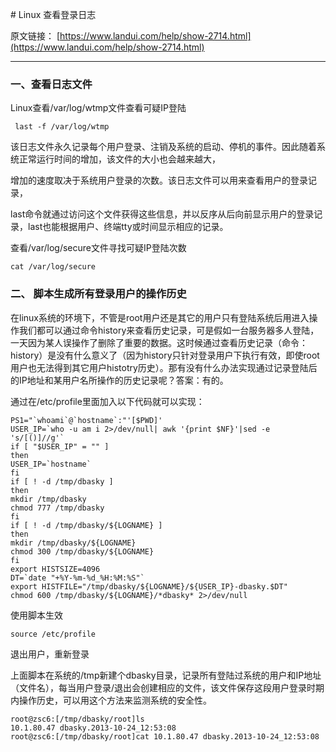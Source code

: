 ﻿﻿# Linux 查看登录日志原文链接： [https://www.landui.com/help/show-2714.html](https://www.landui.com/help/show-2714.html)---### 一、查看日志文件 Linux查看/var/log/wtmp文件查看可疑IP登陆``` last -f /var/log/wtmp```该日志文件永久记录每个用户登录、注销及系统的启动、停机的事件。因此随着系统正常运行时间的增加，该文件的大小也会越来越大，增加的速度取决于系统用户登录的次数。该日志文件可以用来查看用户的登录记录，last命令就通过访问这个文件获得这些信息，并以反序从后向前显示用户的登录记录，last也能根据用户、终端tty或时间显示相应的记录。查看/var/log/secure文件寻找可疑IP登陆次数```cat /var/log/secure```### 二、 脚本生成所有登录用户的操作历史在linux系统的环境下，不管是root用户还是其它的用户只有登陆系统后用进入操作我们都可以通过命令history来查看历史记录，可是假如一台服务器多人登陆，一天因为某人误操作了删除了重要的数据。这时候通过查看历史记录（命令：history）是没有什么意义了（因为history只针对登录用户下执行有效，即使root用户也无法得到其它用户histotry历史）。那有没有什么办法实现通过记录登陆后的IP地址和某用户名所操作的历史记录呢？答案：有的。通过在/etc/profile里面加入以下代码就可以实现：```PS1="`whoami`@`hostname`:"'[$PWD]'USER_IP=`who -u am i 2>/dev/null| awk '{print $NF}'|sed -e 's/[()]//g'`if [ "$USER_IP" = "" ]thenUSER_IP=`hostname`fiif [ ! -d /tmp/dbasky ]thenmkdir /tmp/dbaskychmod 777 /tmp/dbaskyfiif [ ! -d /tmp/dbasky/${LOGNAME} ]thenmkdir /tmp/dbasky/${LOGNAME}chmod 300 /tmp/dbasky/${LOGNAME}fiexport HISTSIZE=4096DT=`date "+%Y-%m-%d_%H:%M:%S"`export HISTFILE="/tmp/dbasky/${LOGNAME}/${USER_IP}-dbasky.$DT"chmod 600 /tmp/dbasky/${LOGNAME}/*dbasky* 2>/dev/null```使用脚本生效```source /etc/profile ```退出用户，重新登录上面脚本在系统的/tmp新建个dbasky目录，记录所有登陆过系统的用户和IP地址（文件名），每当用户登录/退出会创建相应的文件，该文件保存这段用户登录时期内操作历史，可以用这个方法来监测系统的安全性。```root@zsc6:[/tmp/dbasky/root]ls10.1.80.47 dbasky.2013-10-24_12:53:08root@zsc6:[/tmp/dbasky/root]cat 10.1.80.47 dbasky.2013-10-24_12:53:08```